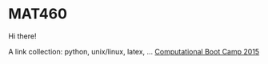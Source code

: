 # MAT460

Hi there!

A link collection: python, unix/linux, latex, ...
[Computational Boot Camp 2015](http://people.sunyit.edu/~dziubea/cbc15/index.html)
